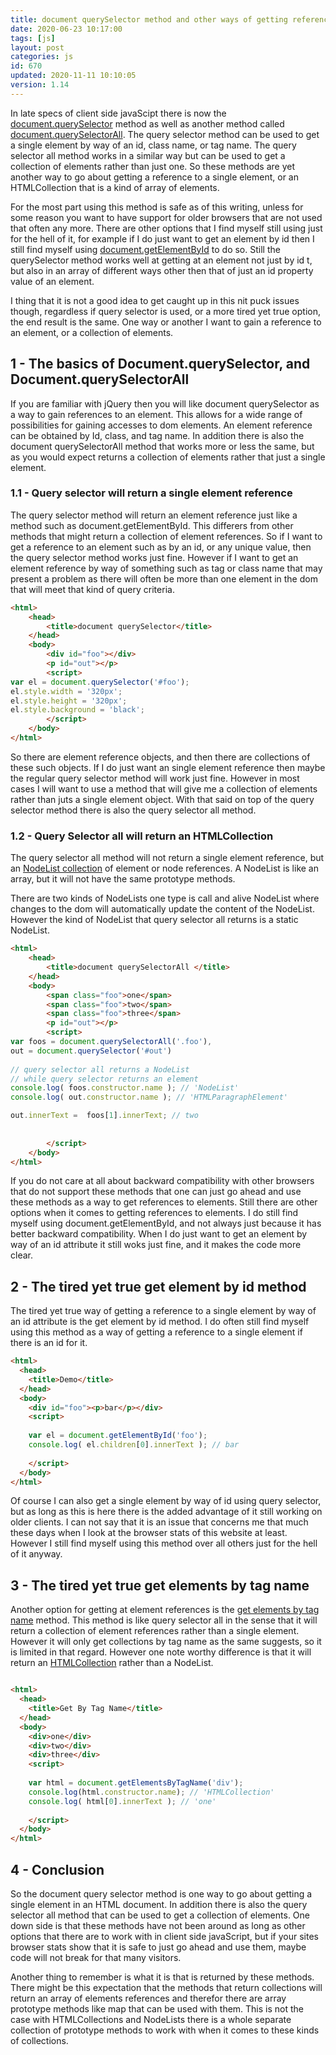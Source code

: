 ```yaml
---
title: document querySelector method and other ways of getting references to elements in javaScript
date: 2020-06-23 10:17:00
tags: [js]
layout: post
categories: js
id: 670
updated: 2020-11-11 10:10:05
version: 1.14
---
```


In late specs of client side javaScipt there is now the [document.querySelector](https://developer.mozilla.org/en-US/docs/Web/API/Document/querySelector) method as well as another method called [document.querySelectorAll](https://developer.mozilla.org/en-US/docs/Web/API/Document/querySelectorAll). The query selector method can be used to get a single element by way of an id, class name, or tag name. The query selector all method works in a similar way but can be used to get a collection of elements rather than just one. So these methods are yet another way to go about getting a reference to a single element, or an HTMLCollection that is a kind of array of elements.

For the most part using this method is safe as of this writing, unless for some reason you want to have support for older browsers that are not used that often any more. There are other options that I find myself still using just for the hell of it, for example if I do just want to get an element by id then I still find myself using [document.getElementById](/2018/12/27/js-document-getelementbyid/) to do so. Still the querySelector method works well at getting at an element not just by id t, but also in an array of different ways other then that of just an id property value of an element.

I thing that it is not a good idea to get caught up in this nit puck issues though, regardless if query selector is used, or a more tired yet true option, the end result is the same. One way or another I want to gain a reference to an element, or a collection of elements.

<!-- more -->

## 1 - The basics of Document.querySelector, and Document.querySelectorAll

If you are familiar with jQuery then you will like document querySelector as a way to gain references to an element. This allows for a wide range of possibilities for gaining accesses to dom elements. An element reference can be obtained by Id, class, and tag name. In addition there is also the document querySelectorAll method that works more or less the same, but as you would expect returns a collection of elements rather that just a single element.

### 1.1 - Query selector will return a single element reference

The query selector method will return an element reference just like a method such as document.getElementById. This differers from other methods that might return a collection of element references. So if I want to get a reference to an element such as by an id, or any unique value, then the query selector method works just fine. However if I want to get an element reference by way of something such as tag or class name that may present a problem as there will often be more than one element in the dom that will meet that kind of query criteria.

```html
<html>
    <head>
        <title>document querySelector</title>
    </head>
    <body>
        <div id="foo"></div>
        <p id="out"></p>
        <script>
var el = document.querySelector('#foo');
el.style.width = '320px';
el.style.height = '320px';
el.style.background = 'black';
        </script>
    </body>
</html>
```

So there are element reference objects, and then there are collections of these such objects. If I do just want an single element reference then maybe the regular query selector method will work just fine. However in most cases I will want to use a method that will give me a collection of elements rather than juts a single element object. With that said on top of the query selector method there is also the query selector all method.

### 1.2 - Query Selector all will return an HTMLCollection

The query selector all method will not return a single element reference, but an [NodeList collection](https://developer.mozilla.org/en-US/docs/Web/API/NodeList) of element or node references. A NodeList is like an array, but it will not have the same prototype methods.

There are two kinds of NodeLists one type is call and alive NodeList where changes to the dom will automatically update the content of the NodeList. However the kind of NodeList that query selector all returns is a static NodeList.

```html
<html>
    <head>
        <title>document querySelectorAll </title>
    </head>
    <body>
        <span class="foo">one</span>
        <span class="foo">two</span>
        <span class="foo">three</span>
        <p id="out"></p>
        <script>
var foos = document.querySelectorAll('.foo'),
out = document.querySelector('#out')
 
// query selector all returns a NodeList
// while query selector returns an element
console.log( foos.constructor.name ); // 'NodeList'
console.log( out.constructor.name ); // 'HTMLParagraphElement'

out.innerText =  foos[1].innerText; // two
 
        
        </script>
    </body>
</html>
```

If you do not care at all about backward compatibility with other browsers that do not support these methods that one can just go ahead and use these methods as a way to get references to elements. Still there are other options when it comes to getting references to elements. I do still find myself using document.getElementById, and not always just because it has better backward compatibility. When I do just want to get an element by way of an id attribute it still woks just fine, and it makes the code more clear.

## 2 - The tired yet true get element by id method

The tired yet true way of getting a reference to a single element by way of an id attribute is the get element by id method. I do often still find myself using this method as a way of getting a reference to a single element if there is an id for it.

```html
<html>
  <head>
    <title>Demo</title>
  </head>
  <body>
    <div id="foo"><p>bar</p></div>
    <script>
 
    var el = document.getElementById('foo');
    console.log( el.children[0].innerText ); // bar
 
    </script>
  </body>
</html>
```

Of course I can also get a single element by way of id using query selector, but as long as this is here there is the added advantage of it still working on older clients. I can not say that it is an issue that concerns me that much these days when I look at the browser stats of this website at least. However I still find myself using this method over all others just for the hell of it anyway.

## 3 - The tired yet true get elements by tag name

Another option for getting at element references is the [get elements by tag name](https://developer.mozilla.org/en-US/docs/Web/API/Element/getElementsByTagName) method. This method is like query selector all in the sense that it will return a collection of element references rather than a single element. However it will only get collections by tag name as the same suggests, so it is limited in that regard. However one note worthy difference is that it will return an [HTMLCollection](https://developer.mozilla.org/en-US/docs/Web/API/HTMLCollection) rather than a NodeList.

```html

<html>
  <head>
    <title>Get By Tag Name</title>
  </head>
  <body>
    <div>one</div>
    <div>two</div>
    <div>three</div>
    <script>
 
    var html = document.getElementsByTagName('div');
    console.log(html.constructor.name); // 'HTMLCollection'
    console.log( html[0].innerText ); // 'one'
 
    </script>
  </body>
</html>
```

## 4 - Conclusion

So the document query selector method is one way to go about getting a single element in an HTML document. In addition there is also the query selector all method that can be used to get a collection of elements. One down side is that these methods have not been around as long as other options that there are to work with in client side javaScript, but if your sites browser stats show that it is safe to just go ahead and use them, maybe code will not break for that many visitors.

Another thing to remember is what it is that is returned by these methods. There might be this expectation that the methods that return collections will return an array of elements references and therefor there are array prototype methods like map that can be used with them. This is not the case with HTMLCollections and NodeLists there is a whole separate collection of prototype methods to work with when it comes to these kinds of collections.